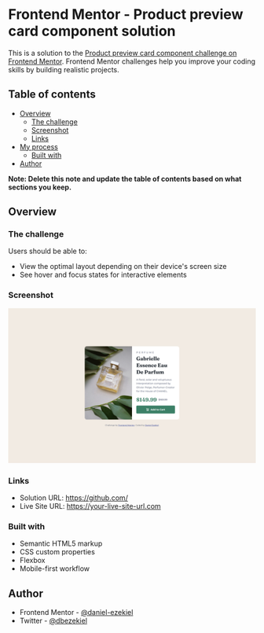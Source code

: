 # Frontend Mentor - Product preview card component solution

This is a solution to the [Product preview card component challenge on Frontend Mentor](https://www.frontendmentor.io/challenges/product-preview-card-component-GO7UmttRfa). Frontend Mentor challenges help you improve your coding skills by building realistic projects. 

## Table of contents

- [Overview](#overview)
  - [The challenge](#the-challenge)
  - [Screenshot](#screenshot)
  - [Links](#links)
- [My process](#my-process)
  - [Built with](#built-with)
- [Author](#author)

**Note: Delete this note and update the table of contents based on what sections you keep.**

## Overview

### The challenge

Users should be able to:

- View the optimal layout depending on their device's screen size
- See hover and focus states for interactive elements

### Screenshot

![](images/screenshot.jpg)

### Links

- Solution URL: https://github.com/
- Live Site URL: https://your-live-site-url.com

### Built with

- Semantic HTML5 markup
- CSS custom properties
- Flexbox
- Mobile-first workflow

## Author

- Frontend Mentor - [@daniel-ezekiel](https://www.frontendmentor.io/profile/Daniel-Ezekiel)
- Twitter - [@dbezekiel](https://www.twitter.com/dbezekiel)
